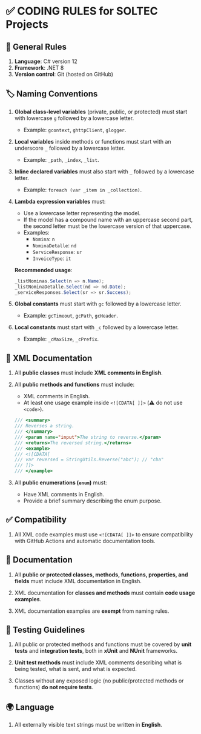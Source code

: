 # ✅ CODING RULES for SOLTEC Projects

## 🔧 General Rules
1. **Language**: C# version 12  
2. **Framework**: .NET 8  
3. **Version control**: Git (hosted on GitHub)  

## 🏷️ Naming Conventions

1. **Global class-level variables** (private, public, or protected) must start with lowercase `g` followed by a lowercase letter.
   - Example: `gcontext`, `ghttpClient`, `glogger`.

2. **Local variables** inside methods or functions must start with an underscore `_` followed by a lowercase letter.
   - Example: `_path`, `_index`, `_list`.

3. **Inline declared variables** must also start with `_` followed by a lowercase letter.
   - Example: `foreach (var _item in _collection)`.

4. **Lambda expression variables** must:
   - Use a lowercase letter representing the model.
   - If the model has a compound name with an uppercase second part, the second letter must be the lowercase version of that uppercase.
   - Examples:
     - `Nomina`: `n`
     - `NominaDetalle`: `nd`
     - `ServiceResponse`: `sr`
     - `InvoiceType`: `it`

   **Recommended usage**:
   ```csharp
   _listNominas.Select(n => n.Name);
   _listNominaDetalle.Select(nd => nd.Date);
   _serviceResponses.Select(sr => sr.Success);
   ```

5. **Global constants** must start with `gc` followed by a lowercase letter.
   - Example: `gcTimeout`, `gcPath`, `gcHeader`.

6. **Local constants** must start with `_c` followed by a lowercase letter.
   - Example: `_cMaxSize`, `_cPrefix`.

## 📘 XML Documentation

1. All **public classes** must include **XML comments in English**.

2. All **public methods and functions** must include:
   - XML comments in English.
   - At least one usage example inside `<![CDATA[ ]]>` (⚠️ do not use `<code>`).
   ```csharp
   /// <summary>
   /// Reverses a string.
   /// </summary>
   /// <param name="input">The string to reverse.</param>
   /// <returns>The reversed string.</returns>
   /// <example>
   /// <![CDATA[
   /// var reversed = StringUtils.Reverse("abc"); // "cba"
   /// ]]>
   /// </example>
   ```

3. All **public enumerations (`enum`)** must:
    - Have XML comments in English.
    - Provide a brief summary describing the enum purpose.

## ✅ Compatibility

1. All XML code examples must use `<![CDATA[ ]]>` to ensure compatibility with GitHub Actions and automatic documentation tools.

## 🧾 Documentation

1. All **public or protected classes, methods, functions, properties, and fields** must include XML documentation in English.

2. XML documentation for **classes and methods** must contain **code usage examples**.

3. XML documentation examples are **exempt** from naming rules.

## 🧪 Testing Guidelines

1. All public or protected methods and functions must be covered by **unit tests** and **integration tests**, both in **xUnit** and **NUnit** frameworks.

2. **Unit test methods** must include XML comments describing what is being tested, what is sent, and what is expected.

3. Classes without any exposed logic (no public/protected methods or functions) **do not require tests**.

## 🌍 Language

1. All externally visible text strings must be written in **English**.